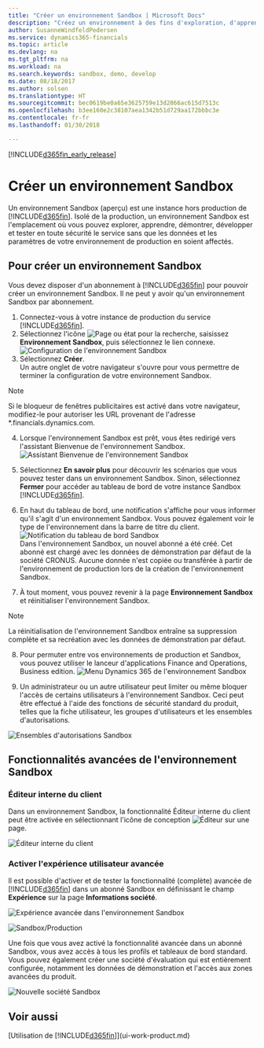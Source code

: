 ```yaml
---
title: "Créer un environnement Sandbox | Microsoft Docs"
description: "Créez un environnement à des fins d'exploration, d'apprentissage, de démonstration, de développement et de test."
author: SusanneWindfeldPedersen
ms.service: dynamics365-financials
ms.topic: article
ms.devlang: na
ms.tgt_pltfrm: na
ms.workload: na
ms.search.keywords: sandbox, demo, develop
ms.date: 08/18/2017
ms.author: solsen
ms.translationtype: HT
ms.sourcegitcommit: bec0619be0a65e3625759e13d2866ac615d7513c
ms.openlocfilehash: b3ee160e2c38107aea1342b51d729aa172bbbc3e
ms.contentlocale: fr-fr
ms.lasthandoff: 01/30/2018

---
```

[!INCLUDE[d365fin_early_release](includes/d365fin_early_release.md.md)]

# <a name="create-a-sandbox-environment"></a>Créer un environnement Sandbox
Un environnement Sandbox (aperçu) est une instance hors production de [!INCLUDE[d365fin](includes/d365fin_md.md)]. Isolé de la production, un environnement Sandbox est l'emplacement où vous pouvez explorer, apprendre, démontrer, développer et tester en toute sécurité le service sans que les données et les paramètres de votre environnement de production en soient affectés.

## <a name="to-create-a-sandbox-environment"></a>Pour créer un environnement Sandbox
Vous devez disposer d'un abonnement à [!INCLUDE[d365fin](includes/d365fin_md.md)] pour pouvoir créer un environnement Sandbox. Il ne peut y avoir qu'un environnement Sandbox par abonnement.

1. Connectez-vous à votre instance de production du service [!INCLUDE[d365fin](includes/d365fin_md.md)].
2. Sélectionnez l'icône ![Page ou état pour la recherche](media/ui-search/search_small.png "icône Page ou état pour la recherche"), saisissez **Environnement Sandbox**, puis sélectionnez le lien connexe.
![Configuration de l'environnement Sandbox](./media/across-sandbox/sandbox-environment-setup.png)
3. Sélectionnez **Créer**.  
  Un autre onglet de votre navigateur s'ouvre pour vous permettre de terminer la configuration de votre environnement Sandbox.
> [!NOTE]  
>  Si le bloqueur de fenêtres publicitaires est activé dans votre navigateur, modifiez-le pour autoriser les URL provenant de l'adresse *.financials.dynamics.com.   

4. Lorsque l'environnement Sandbox est prêt, vous êtes redirigé vers l'assistant Bienvenue de l'environnement Sandbox.
![Assistant Bienvenue de l'environnement Sandbox](./media/across-sandbox/sandbox-wizard.png)

5. Sélectionnez **En savoir plus** pour découvrir les scénarios que vous pouvez tester dans un environnement Sandbox. Sinon, sélectionnez **Fermer** pour accéder au tableau de bord de votre instance Sandbox [!INCLUDE[d365fin](includes/d365fin_md.md)].
6. En haut du tableau de bord, une notification s'affiche pour vous informer qu'il s'agit d'un environnement Sandbox. Vous pouvez également voir le type de l'environnement dans la barre de titre du client.
![Notification du tableau de bord Sandbox](./media/across-sandbox/sandbox-rolecenter-notification.png)  
Dans l'environnement Sandbox, un nouvel abonné a été créé. Cet abonné est chargé avec les données de démonstration par défaut de la société CRONUS. Aucune donnée n'est copiée ou transférée à partir de l'environnement de production lors de la création de l'environnement Sandbox.
7.  À tout moment, vous pouvez revenir à la page **Environnement Sandbox** et réinitialiser l'environnement Sandbox.
> [!NOTE]  
>  La réinitialisation de l'environnement Sandbox entraîne sa suppression complète et sa recréation avec les données de démonstration par défaut.  

8.  Pour permuter entre vos environnements de production et Sandbox, vous pouvez utiliser le lanceur d'applications Finance and Operations, Business edition.
![Menu Dynamics 365 de l'environnement Sandbox](./media/across-sandbox/sandbox-dynamics365-menu.png)

9.  Un administrateur ou un autre utilisateur peut limiter ou même bloquer l'accès de certains utilisateurs à l'environnement Sandbox. Ceci peut être effectué à l'aide des fonctions de sécurité standard du produit, telles que la fiche utilisateur, les groupes d'utilisateurs et les ensembles d'autorisations.

![Ensembles d'autorisations Sandbox](./media/across-sandbox/sandbox-permission-sets.png)

## <a name="advanced-functionality-in-the-sandbox-environment"></a>Fonctionnalités avancées de l'environnement Sandbox
### <a name="the-in-client-designer"></a>Éditeur interne du client
Dans un environnement Sandbox, la fonctionnalité Éditeur interne du client peut être activée en sélectionnant l'icône de conception ![Éditeur](./media/across-sandbox/sandbox-inclient-design-icon.png) sur une page.

![Éditeur interne du client](./media/across-sandbox/sandbox-inclient-designer.png)

### <a name="enable-the-advanced-user-experience"></a>Activer l'expérience utilisateur avancée
Il est possible d'activer et de tester la fonctionnalité (complète) avancée de [!INCLUDE[d365fin](includes/d365fin_md.md)] dans un abonné Sandbox en définissant le champ **Expérience** sur la page **Informations société**.

![Expérience avancée dans l'environnement Sandbox](./media/across-sandbox/sandbox-advanced.png)

![Sandbox/Production](./media/across-sandbox/sandbox-production.png)

Une fois que vous avez activé la fonctionnalité avancée dans un abonné Sandbox, vous avez accès à tous les profils et tableaux de bord standard. Vous pouvez également créer une société d'évaluation qui est entièrement configurée, notamment les données de démonstration et l'accès aux zones avancées du produit.

![Nouvelle société Sandbox](./media/across-sandbox/sandbox-newcompany.png)


## <a name="see-also"></a>Voir aussi
[Utilisation de [!INCLUDE[d365fin](includes/d365fin_md.md)]](ui-work-product.md)  

